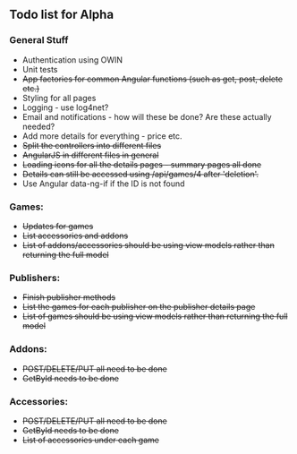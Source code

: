 ﻿<html lang="en" xmlns="http://www.w3.org/1999/xhtml">
<head>
    <meta charset="utf-8" />
    <title>Todo</title>
</head>
<body>
    <h2>Todo list for Alpha</h2>
    <h3>
        General Stuff
    </h3>
    <ul>
        <li>
            Authentication using OWIN
        </li>
        <li>
            Unit tests
        </li>
        <li>
            <s>App factories for common Angular functions (such as get, post, delete etc.)</s>
        </li>
        <li>
            Styling for all pages
        </li>
        <li>
            Logging - use log4net?
        </li>
        <li>
            Email and notifications - how will these be done? Are these actually needed?
        </li>
        <li>
            Add more details for everything - price etc.
        </li>
        <li>
            <s>Split the controllers into different files</s>
        </li>
        <li>
            <s>AngularJS in different files in general </s>
        </li>
        <li>
            <s>Loading icons for all the details pages -  summary pages all done</s>
        </li>
        <li>
            <s>Details can still be accessed using /api/games/4 after 'deletion'.</s>
        </li>
        <li>
            Use Angular data-ng-if if the ID is not found
        </li>
    </ul>
    <h3>
        Games:
    </h3>
    <ul>
        <li>
            <s>Updates for games</s>
        </li>
        <li>
            <s>List accessories and addons</s>
        </li>
        <li>
            <s>List of addons/accessories should be using view models rather than returning the full model</s>
        </li>
    </ul>
        <h3>
        Publishers:
    </h3>
    <ul>
        <li>
            <s>Finish publisher methods</s>
        </li>
        <li>
           <s>List the games for each publisher on the publisher details page</s>
        </li>
        <li>
            <s>List of games should be using view models rather than returning the full model</s>
        </li>
    </ul>
        <h3>
        Addons:
    </h3>
    <ul>
        <li>
            <s>POST/DELETE/PUT all need to be done</s>
        </li>
        <li>
            <s>GetById needs to be done</s>
        </li>
    </ul>
        <h3>
        Accessories:
    </h3>
    <ul>
        <li>
            <s>POST/DELETE/PUT all need to be done</s>
        </li>
        <li>
            <s>GetById needs to be done</s>
        </li>
        <li>
            <s>List of accessories under each game</s>
        </li>
    </ul>
</body>
</html>